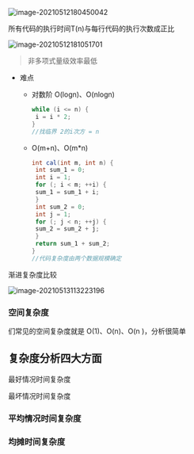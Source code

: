 ![image-20210512180450042](https://gitee.com/BothSavage/PicGo/raw/master//image/20210512180450.png)

所有代码的执行时间T(n)与每行代码的执行次数成正比

![image-20210512181051701](https://gitee.com/BothSavage/PicGo/raw/master//image/20210512181051.png)

> 非多项式量级效率最低

* 难点

  * 对数阶 O(logn)、O(nlogn)

    ```java
    while (i <= n) {
     i = i * 2;
    }
    //找临界 2的i次方 = n
    ```

  * O(m+n)、O(m*n)

    ```java
    int cal(int m, int n) {
     int sum_1 = 0;
     int i = 1;
     for (; i < m; ++i) {
     sum_1 = sum_1 + i;
     }
     int sum_2 = 0;
     int j = 1;
     for (; j < n; ++j) {
     sum_2 = sum_2 + j;
     }
     return sum_1 + sum_2;
    }
    //代码复杂度由两个数据规模确定
    ```



渐进复杂度比较

![image-20210513113223196](https://gitee.com/BothSavage/PicGo/raw/master//image/20210513113223.png)

### 空间复杂度

们常见的空间复杂度就是 O(1)、O(n)、O(n )，分析很简单



## 复杂度分析四大方面

最好情况时间复杂度

最坏情况时间复杂度

### 平均情况时间复杂度



### 均摊时间复杂度

